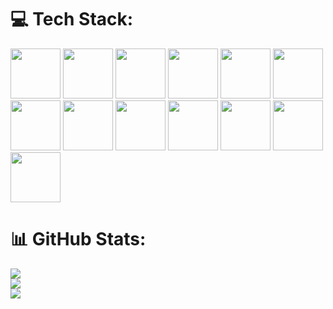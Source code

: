 # 💻 Tech Stack:
<div display="flex" id="icons">
<img   src="https://user-images.githubusercontent.com/25181517/192158954-f88b5814-d510-4564-b285-dff7d6400dad.png" width="80px">
<img   src="https://user-images.githubusercontent.com/25181517/183898674-75a4a1b1-f960-4ea9-abcb-637170a00a75.png" width="80px">
<img   src="https://user-images.githubusercontent.com/25181517/117447155-6a868a00-af3d-11eb-9cfe-245df15c9f3f.png" width="80px">
<img   src="https://user-images.githubusercontent.com/25181517/183568594-85e280a7-0d7e-4d1a-9028-c8c2209e073c.png" width="80px">
<img   src="https://user-images.githubusercontent.com/25181517/192106073-90fffafe-3562-4ff9-a37e-c77a2da0ff58.png" width="80px">
<img   src="https://user-images.githubusercontent.com/25181517/183896128-ec99105a-ec1a-4d85-b08b-1aa1620b2046.png" width="80px">

<img   src="https://user-images.githubusercontent.com/25181517/192108372-f71d70ac-7ae6-4c0d-8395-51d8870c2ef0.png" width="80px">
<img   src="https://user-images.githubusercontent.com/25181517/192108374-8da61ba1-99ec-41d7-80b8-fb2f7c0a4948.png" width="80px">
<img   src="https://user-images.githubusercontent.com/25181517/121401671-49102800-c959-11eb-9f6f-74d49a5e1774.png" width="80px">
<img   src="https://user-images.githubusercontent.com/25181517/117208736-bdedc080-adf5-11eb-912f-61c7d43705f6.png" width="80px">
<img   src="https://github.com/marwin1991/profile-technology-icons/assets/136815194/02494c7c-de6a-43a6-9293-6369696842ed" width="80px">

<img   src="https://user-images.githubusercontent.com/25181517/192108891-d86b6220-e232-423a-bf5f-90903e6887c3.png" width="80px">
<img   src="https://user-images.githubusercontent.com/25181517/192108890-200809d1-439c-4e23-90d3-b090cf9a4eea.png" width="80px">

# 📊 GitHub Stats:
![](https://github-readme-stats.vercel.app/api?username=Ulthir&theme=dark&hide_border=false&include_all_commits=false&count_private=false)<br/>
![](https://github-readme-streak-stats.herokuapp.com/?user=Ulthir&theme=dark&hide_border=false)<br/>
![](https://github-readme-stats.vercel.app/api/top-langs/?username=Ulthir&theme=dark&hide_border=false&include_all_commits=false&count_private=false&layout=compact)
